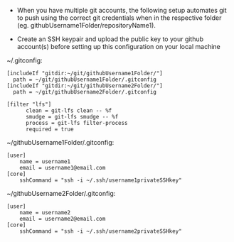 - When you have multiple git accounts, the following setup automates git to push using the correct git credentials when in the respective folder (eg. githubUsername1Folder/repositoryName1).

- Create an SSH keypair and upload the public key to your github account(s) before setting up this configuration on your local machine

~/.gitconfig:
```
[includeIf "gitdir:~/git/githubUsername1Folder/"]
  path = ~/git/githubUsername1Folder/.gitconfig
[includeIf "gitdir:~/git/githubUsername2Folder/"]
  path = ~/git/githubUsername2Folder/.gitconfig

[filter "lfs"]
      clean = git-lfs clean -- %f
      smudge = git-lfs smudge -- %f
      process = git-lfs filter-process
      required = true
```

~/githubUsername1Folder/.gitconfig:
```
[user]
	name = username1
	email = username1@email.com
[core]
	sshCommand = "ssh -i ~/.ssh/username1privateSSHkey"
```
~/githubUsername2Folder/.gitconfig:
```
[user]
	name = username2
	email = username2@email.com
[core]
	sshCommand = "ssh -i ~/.ssh/username2privateSSHkey"
```